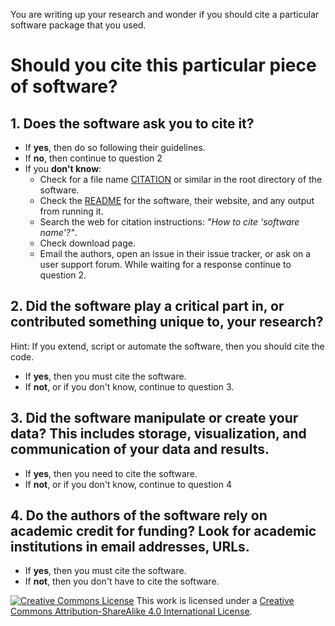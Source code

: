 You are writing up your research and wonder if you should cite a particular software package that you used.

# Should you cite this particular piece of software?

## 1. Does the software ask you to cite it?

* If **yes**, then do so following their guidelines.
* If **no**, then continue to question 2
* If you **don't know**:
    * Check for a file name [CITATION] or similar in the root directory of the
    software.
    * Check the [README] for the software, their website, and any output from
      running it.
    * Search the web for citation instructions: *"How to cite 'software name'?"*.
    * Check download page.
    * Email the authors, open an issue in their issue tracker, or ask on a user
      support forum. While waiting for a response continue to question 2.

## 2. Did the software play a critical part in, or contributed something unique to, your research?

Hint: If you extend, script or automate the software, then you should cite the code.

* If **yes**, then you must cite the software.
* If **not**, or if you don't know, continue to question 3.

## 3. Did the software manipulate or create your data? This includes storage, visualization, and communication of your data and results.

 * If **yes**, then you need to cite the software.
 * If **not**, or if you don't know, continue to question 4

## 4. Do the authors of the software rely on academic credit for funding? Look for academic institutions in email addresses, URLs.

* If **yes**, then you must cite the software.
* If **not**, then you don't have to cite the software.


[CITATION]: http://www.software.ac.uk/blog/2013-09-02-encouraging-citation-software-introducing-citation-files

[README]: https://en.wikipedia.org/wiki/README
[![Creative Commons License](https://i.creativecommons.org/l/by-sa/4.0/88x31.png)](http://creativecommons.org/licenses/by-sa/4.0/)
This work is licensed under a [Creative Commons Attribution-ShareAlike 4.0 International License](http://creativecommons.org/licenses/by-sa/4.0/).
